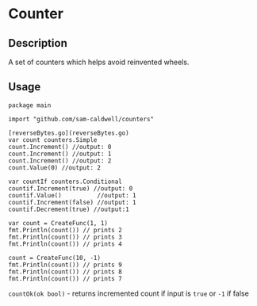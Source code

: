 Counter
=======

## Description

A set of counters which helps avoid reinvented wheels.

## Usage
```golang
package main

import "github.com/sam-caldwell/counters"

[reverseBytes.go](reverseBytes.go)
var count counters.Simple
count.Increment() //output: 0
count.Increment() //output: 1
count.Increment() //output: 2
count.Value(0) //output: 2

var countIf counters.Conditional
countif.Increment(true) //output: 0
countif.Value()          //output: 1
countif.Increment(false) //output: 1
countif.Decrement(true) //output:1

var count = CreateFunc(1, 1)
fmt.Println(count()) // prints 2
fmt.Println(count()) // prints 3
fmt.Println(count()) // prints 4

count = CreateFunc(10, -1)
fmt.Println(count()) // prints 9
fmt.Println(count()) // prints 8
fmt.Println(count()) // prints 7

```

`countOk(ok bool)` - returns incremented count if input is `true` or `-1` if false
